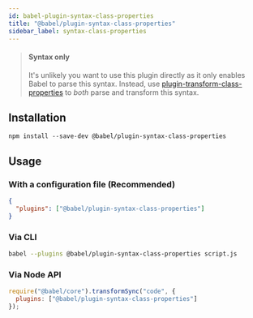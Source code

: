```yaml
---
id: babel-plugin-syntax-class-properties
title: "@babel/plugin-syntax-class-properties"
sidebar_label: syntax-class-properties
---
```


> #### Syntax only
>
> It's unlikely you want to use this plugin directly as it only enables Babel to parse this syntax. Instead, use [plugin-transform-class-properties](plugin-transform-class-properties.md) to _both_ parse and transform this syntax.

## Installation

```shell npm2yarn
npm install --save-dev @babel/plugin-syntax-class-properties
```

## Usage

### With a configuration file (Recommended)

```json title="babel.config.json"
{
  "plugins": ["@babel/plugin-syntax-class-properties"]
}
```

### Via CLI

```sh title="Shell"
babel --plugins @babel/plugin-syntax-class-properties script.js
```

### Via Node API

```js title="JavaScript"
require("@babel/core").transformSync("code", {
  plugins: ["@babel/plugin-syntax-class-properties"]
});
```

